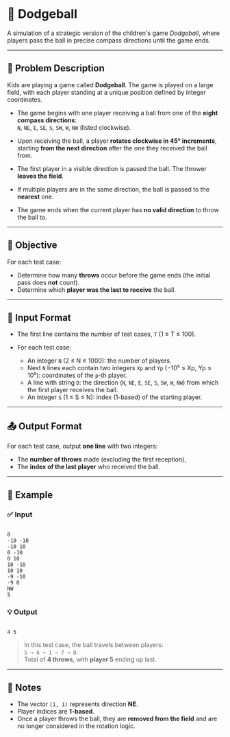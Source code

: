 # 🏐 Dodgeball

A simulation of a strategic version of the children's game *Dodgeball*, where players pass the ball in precise compass directions until the game ends.

---

## 📘 Problem Description

Kids are playing a game called **Dodgeball**. The game is played on a large field, with each player standing at a unique position defined by integer coordinates.

- The game begins with one player receiving a ball from one of the **eight compass directions**:  
  `N`, `NE`, `E`, `SE`, `S`, `SW`, `W`, `NW` (listed clockwise).
  
- Upon receiving the ball, a player **rotates clockwise in 45° increments**, starting **from the next direction** after the one they received the ball from.

- The first player in a visible direction is passed the ball. The thrower **leaves the field**.

- If multiple players are in the same direction, the ball is passed to the **nearest** one.

- The game ends when the current player has **no valid direction** to throw the ball to.

---

## 🎯 Objective

For each test case:

- Determine how many **throws** occur before the game ends (the initial pass does **not** count).
- Determine which **player was the last to receive** the ball.

---

## 🧾 Input Format

- The first line contains the number of test cases, `T` (1 ≤ T ≤ 100).

- For each test case:
  - An integer `N` (2 ≤ N ≤ 1000): the number of players.
  - Next `N` lines each contain two integers `Xp` and `Yp` (−10⁵ ≤ Xp, Yp ≤ 10⁵): coordinates of the `p`-th player.
  - A line with string `D`: the direction (`N`, `NE`, `E`, `SE`, `S`, `SW`, `W`, `NW`) from which the first player receives the ball.
  - An integer `S` (1 ≤ S ≤ N): index (1-based) of the starting player.

---

## 📤 Output Format

For each test case, output **one line** with two integers:

- The **number of throws** made (excluding the first reception),
- The **index of the last player** who received the ball.

---

## 📎 Example

### ✅ Input
```

8
-10 -10
-10 10
0 -10
0 10
10 -10
10 10
-9 -10
-9 0
NW
5

```

### 💡 Output
```

4 5

```

> In this test case, the ball travels between players:  
> `5 → 6 → 1 → 7 → 8`.  
> Total of **4 throws**, with **player 5** ending up last.

---

## 🧠 Notes

- The vector `(1, 1)` represents direction **NE**.
- Player indices are **1-based**.
- Once a player throws the ball, they are **removed from the field** and are no longer considered in the rotation logic.
